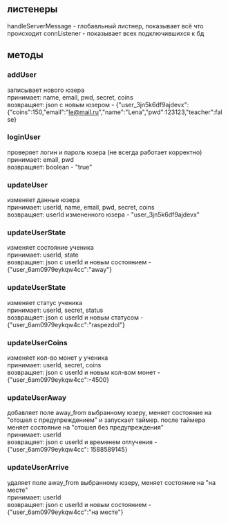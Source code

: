 
## листенеры
handleServerMessage - глобавльный листнер, показывает всё что происходит
connListener - показывает всех подключившихся к бд



## методы

### addUser
записывает нового юзера  
принимает: name, email, pwd, secret, coins  
возвращяет: json с новым юзером - {"user_3jn5k6df9ajdevx":{"coins":150,"email":"le@mail.ru","name":"Lena","pwd":123123,"teacher":false}  

### loginUser
проверяет логин и пароль юзера (не всегда работает корректно)  
принимает: email, pwd  
возвращяет: boolean - "true"  

### updateUser
изменяет данные юзера  
принимает: userId, name, email, pwd, secret, coins  
возвращяет: userId измененного юзера - "user_3jn5k6df9ajdevx" 

### updateUserState
изменяет состояние ученика  
принимает: userId, state  
возвращяет: json с userId и новым состоянием - {"user_6am0979eykqw4cc":"away"}  

### updateUserState
изменяет статус ученика  
принимает: userId, secret, status  
возвращяет: json с userId и новым статусом - {"user_6am0979eykqw4cc":"raspezdol"}  

### updateUserCoins
изменяет кол-во монет у ученика  
принимает: userId, secret, coins  
возвращяет: json с userId и новым кол-вом монет - {"user_6am0979eykqw4cc":-4500}  

### updateUserAway
добавляет поле away_from выбранному юзеру, меняет состояние на "отошел с предупреждением" и запускает таймер. после таймера меняет состояние на "отошел без предупреждения"  
принимает: userId  
возвращяет: json с userId и временем отлучения - {"user_6am0979eykqw4cc": 1588589145}  

### updateUserArrive
удаляет поле away_from выбранному юзеру, меняет состояние на "на месте"  
принимает: userId  
возвращяет: json с userId и новым состоянием - {"user_6am0979eykqw4cc":"на месте"}  